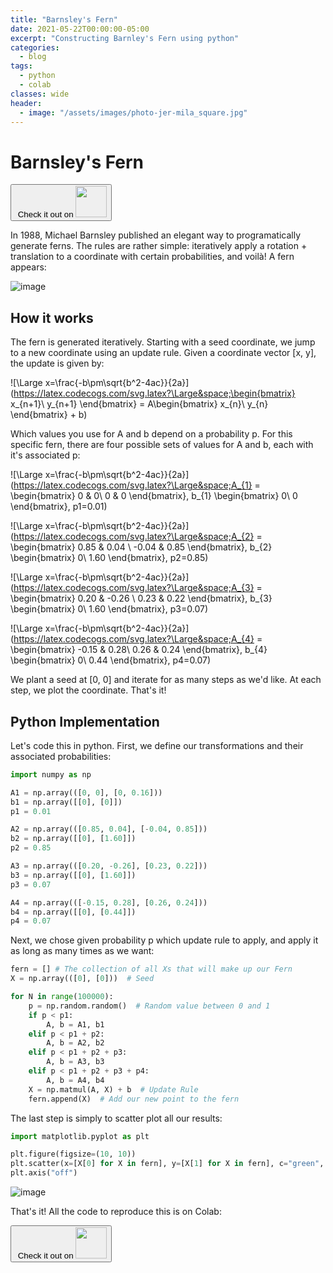 ```yaml
---
title: "Barnsley's Fern"
date: 2021-05-22T00:00:00-05:00
excerpt: "Constructing Barnley's Fern using python"
categories:
  - blog
tags:
  - python
  - colab
classes: wide
header:
  - image: "/assets/images/photo-jer-mila_square.jpg"
---
```


# Barnsley's Fern

<a href="https://colab.research.google.com/github/jerpint/jerpint.github.io/blob/dev/colabs/Barnley's_Fern.ipynb">
<button type='button'>&nbsp;Check it out on <span><img src="../../assets/images/colab.jpeg" width="50" height="50" /></span></button>
</a>

In 1988, Michael Barnsley published an elegant way to programatically generate ferns. The rules are rather simple: iteratively apply a rotation + translation to a coordinate with certain probabilities, and voilà! 
A fern appears:

![image](https://user-images.githubusercontent.com/18450628/119228569-967b4100-bae1-11eb-9970-ffb21b2aca29.png)


## How it works
The fern is generated iteratively. Starting with a seed coordinate, we jump to a new coordinate using an update rule. Given a coordinate vector [x, y], the update is given by:

![\Large x=\frac{-b\pm\sqrt{b^2-4ac}}{2a}](https://latex.codecogs.com/svg.latex?\Large&space;\begin{bmatrix} x_{n+1}\\ y_{n+1} \end{bmatrix} = A\begin{bmatrix} x_{n}\\ y_{n} \end{bmatrix} + b) 

Which values you use for A and b depend on a probability p. For this specific fern, there are four possible sets of values for A and b, each with it's associated p:

![\Large x=\frac{-b\pm\sqrt{b^2-4ac}}{2a}](https://latex.codecogs.com/svg.latex?\Large&space;A_{1} = \begin{bmatrix} 0 & 0\\ 0 & 0 \end{bmatrix}, b_{1}  \begin{bmatrix} 0\\ 0 \end{bmatrix}, p1=0.01)

![\Large x=\frac{-b\pm\sqrt{b^2-4ac}}{2a}](https://latex.codecogs.com/svg.latex?\Large&space;A_{2} = \begin{bmatrix} 0.85 & 0.04 \\ -0.04 & 0.85 \end{bmatrix}, b_{2}  \begin{bmatrix} 0\\ 1.60 \end{bmatrix}, p2=0.85)

![\Large x=\frac{-b\pm\sqrt{b^2-4ac}}{2a}](https://latex.codecogs.com/svg.latex?\Large&space;A_{3} = \begin{bmatrix} 0.20 & -0.26 \\ 0.23 & 0.22 \end{bmatrix}, b_{3}  \begin{bmatrix} 0\\ 1.60 \end{bmatrix}, p3=0.07)

![\Large x=\frac{-b\pm\sqrt{b^2-4ac}}{2a}](https://latex.codecogs.com/svg.latex?\Large&space;A_{4} = \begin{bmatrix} -0.15 & 0.28\\ 0.26 & 0.24 \end{bmatrix}, b_{4}  \begin{bmatrix} 0\\  0.44 \end{bmatrix}, p4=0.07)

We plant a seed at [0, 0] and iterate for as many steps as we'd like. At each step, we plot the coordinate. That's it!

## Python Implementation
Let's code this in python. First, we define our transformations and their associated probabilities:

```python
import numpy as np

A1 = np.array(([0, 0], [0, 0.16]))
b1 = np.array([[0], [0]])
p1 = 0.01

A2 = np.array(([0.85, 0.04], [-0.04, 0.85]))
b2 = np.array([[0], [1.60]])
p2 = 0.85

A3 = np.array(([0.20, -0.26], [0.23, 0.22]))
b3 = np.array([[0], [1.60]])
p3 = 0.07

A4 = np.array(([-0.15, 0.28], [0.26, 0.24]))
b4 = np.array([[0], [0.44]])
p4 = 0.07
```

Next, we chose given probability p which update rule to apply, and apply it as long as many times as we want:

```python
fern = [] # The collection of all Xs that will make up our Fern
X = np.array(([0], [0]))  # Seed

for N in range(100000):
    p = np.random.random()  # Random value between 0 and 1
    if p < p1:
        A, b = A1, b1
    elif p < p1 + p2:
        A, b = A2, b2
    elif p < p1 + p2 + p3:
        A, b = A3, b3
    elif p < p1 + p2 + p3 + p4:
        A, b = A4, b4
    X = np.matmul(A, X) + b  # Update Rule
    fern.append(X)  # Add our new point to the fern
```

The last step is simply to scatter plot all our results:
```python
import matplotlib.pyplot as plt

plt.figure(figsize=(10, 10))
plt.scatter(x=[X[0] for X in fern], y=[X[1] for X in fern], c="green", s=0.5)
plt.axis("off")
```
![image](https://user-images.githubusercontent.com/18450628/119228569-967b4100-bae1-11eb-9970-ffb21b2aca29.png)

That's it! All the code to reproduce this is on Colab:

<a href="https://colab.research.google.com/github/jerpint/jerpint.github.io/blob/dev/colabs/Barnley's_Fern.ipynb">
<button type='button'>&nbsp;Check it out on <span><img src="../../assets/images/colab.jpeg" width="50" height="50" /></span></button>
</a>
